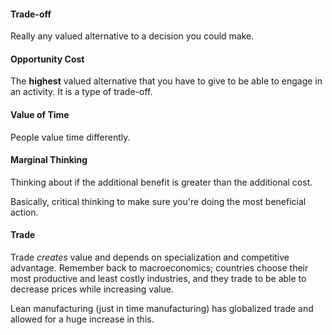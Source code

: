 #### Trade-off 
Really any valued alternative to a decision you could make.
#### Opportunity Cost
The **highest** valued alternative that you have to give to be able to engage in an activity. It is a type of trade-off.
#### Value of Time
People value time differently.
#### Marginal Thinking
Thinking about if the additional benefit is greater than the additional cost. 

Basically, critical thinking to make sure you're doing the most beneficial action.
#### Trade
Trade *creates* value and depends on specialization and competitive advantage. Remember back to macroeconomics; countries choose their most productive and least costly industries, and they trade to be able to decrease prices while increasing value.

Lean manufacturing (just in time manufacturing) has globalized trade and allowed for a huge increase in this.